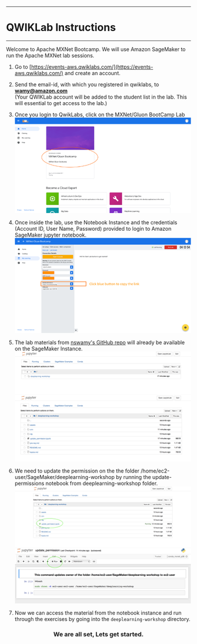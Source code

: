 -----
# QWIKLab Instructions
----


Welcome to Apache MXNet Bootcamp. We will use Amazon SageMaker to run the Apache MXNet lab sessions.

1.	Go to [https://events-aws.qwiklabs.com/](https://events-aws.qwiklabs.com/) and create an account.

2.	Send the email-id, with which you registered in qwiklabs, to **wamy@amazon.com**  
 (Your QWIKLab account will be added to the student list in the lab. This will essential to get access to the lab.)
3.	Once you login to QwikLabs, click on the MXNet/Gluon BootCamp Lab
    ![Qwiklabs Gluon Lab](./assets/qwiklabs_workshop_home.png)

4. Once inside the lab, use the Notebook Instance and the credentials (Account ID, User Name, Password) provided to login to Amazon SageMaker jupyter notebook.
    ![Qwiklabs Sage Maker](./assets/qwiklabs_workshop_sagemaker.png)

5. The lab materials from [nswamy's GitHub repo](https://github.com/nswamy/deeplearning-workshop) will already be available on the SageMaker Instance.
	![deeplearning-workshop](./assets/deeplearning-workshop.png)
	![Workshop contents](./assets/deeplearning-workshop-contents.png)

6. We need to update the permission on the the folder /home/ec2-user/SageMaker/deeplearning-workshop by running the update-permissions notebook from deeplearning-workshop folder.
	![open update-permissions.ipynnb ](./assets/open-update-permission.png)
	![Execute update-permissions.ipynnb](./assets/execute-update-permission.png)

7. Now we can access the material from the notebook instance and run through the exercises by going into the `deeplearning-workshop` directory.


###  <center>We are all set, Lets get started. </center>
